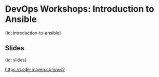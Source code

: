 # DevOps Workshops: Introduction to Ansible
{id: introduction-to-ansible}

## Slides
{id: slides}

https://code-maven.com/ws2
